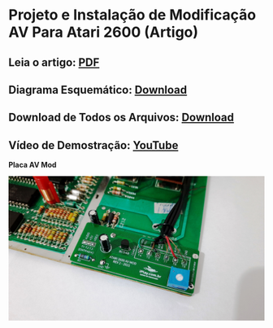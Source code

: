 # Projeto e Instalação de Modificação AV Para Atari 2600 (Artigo)

## Leia o artigo: [PDF](https://github.com/rkfael/Atari-2600-AV-Mod/blob/main/Placa%20AV%20Mod%20Atari%202600%20-%20R2%20-%2008-08-2021.pdf)

## Diagrama Esquemático: [Download](https://github.com/rkfael/Atari-2600-AV-Mod/blob/main/Diagrama%20Esquem%C3%A1tico_%20Atari%20AV%20Mod.pdf)

## Download de Todos os Arquivos: [Download](https://github.com/rkfael/Atari-2600-AV-Mod/archive/refs/heads/main.zip)

## Vídeo de Demostração: [YouTube](https://youtu.be/_URXHIs2U0k)

**Placa AV Mod**

![showcase](https://github.com/rkfael/Atari-2600-AV-Mod/blob/main/Imagens/Placa%20AV%20Mod.jpg)
